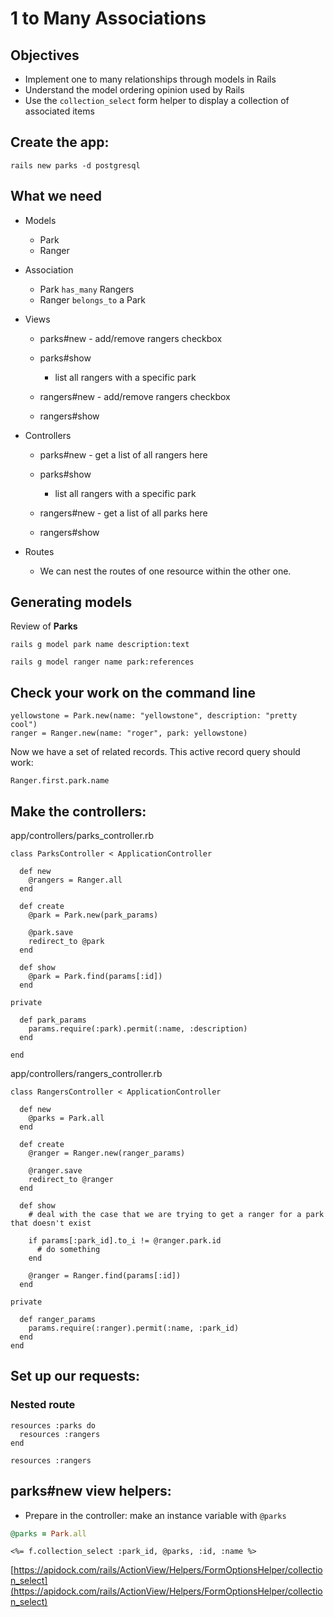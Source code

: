 # 1 to Many Associations

## Objectives

* Implement one to many relationships through models in Rails
* Understand the model ordering opinion used by Rails
* Use the `collection_select` form helper to display a collection of associated items

## Create the app:
```
rails new parks -d postgresql
```

## What we need

* Models
  * Park
  * Ranger
* Association
  * Park `has_many` Rangers
  * Ranger `belongs_to` a Park
* Views
  * parks#new - add/remove rangers checkbox
  * parks#show
    * list all rangers with a specific park

  * rangers#new - add/remove rangers checkbox
  * rangers#show

* Controllers
  * parks#new - get a list of all rangers here
  * parks#show
    * list all rangers with a specific park

  * rangers#new - get a list of all parks here
  * rangers#show

* Routes
  * We can nest the routes of one resource within the other one.

## Generating models

Review of **Parks**

```
rails g model park name description:text
```

```
rails g model ranger name park:references
```

## Check your work on the command line
```
yellowstone = Park.new(name: "yellowstone", description: "pretty cool")
ranger = Ranger.new(name: "roger", park: yellowstone)
```
Now we have a set of related records.
This active record query should work:
```
Ranger.first.park.name
```

## Make the controllers:
app/controllers/parks_controller.rb
```
class ParksController < ApplicationController

  def new
    @rangers = Ranger.all
  end

  def create
    @park = Park.new(park_params)

    @park.save
    redirect_to @park
  end

  def show
    @park = Park.find(params[:id])
  end

private

  def park_params
    params.require(:park).permit(:name, :description)
  end

end
```


app/controllers/rangers_controller.rb
```
class RangersController < ApplicationController

  def new
    @parks = Park.all
  end

  def create
    @ranger = Ranger.new(ranger_params)

    @ranger.save
    redirect_to @ranger
  end

  def show
    # deal with the case that we are trying to get a ranger for a park that doesn't exist

    if params[:park_id].to_i != @ranger.park.id
      # do something
    end

    @ranger = Ranger.find(params[:id])
  end

private

  def ranger_params
    params.require(:ranger).permit(:name, :park_id)
  end
end
```

## Set up our requests:
### Nested route
```
resources :parks do
  resources :rangers
end

resources :rangers
```

## parks#new view helpers:

* Prepare in the controller: make an instance variable with `@parks`
```ruby
@parks = Park.all
```
```erb
<%= f.collection_select :park_id, @parks, :id, :name %>
```

[https://apidock.com/rails/ActionView/Helpers/FormOptionsHelper/collection_select](https://apidock.com/rails/ActionView/Helpers/FormOptionsHelper/collection_select)














